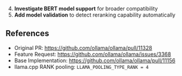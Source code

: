 4. **Investigate BERT model support** for broader compatibility
5. **Add model validation** to detect reranking capability automatically

## References

- Original PR: https://github.com/ollama/ollama/pull/11328
- Feature Request: https://github.com/ollama/ollama/issues/3368
- Base Implementation: https://github.com/ollama/ollama/pull/11156
- llama.cpp RANK pooling: `LLAMA_POOLING_TYPE_RANK = 4`